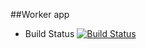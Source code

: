 ##Worker app

* Build Status
[![Build Status](http://34.148.42.216:8080/buildStatus/icon?job=worker-build%2Fworker%3Aworker&build=4)](http://34.148.42.216:8080/job/worker-build/worker$worker/4/)

